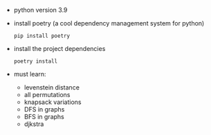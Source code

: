 
- python version 3.9
- install poetry (a cool dependency management system for python)
    ```
    pip install poetry
    ```
- install the project dependencies
    ```
    poetry install
    ```

 - must learn:
    - levenstein distance
    - all permutations
    - knapsack variations
    - DFS in graphs
    - BFS in graphs
    - djkstra
